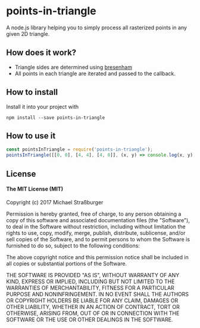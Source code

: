 # points-in-triangle

A node.js library helping you to simply process all rasterized points in any given 2D triangle.

## How does it work?

* Triangle sides are determined using [bresenham](https://github.com/madbence/node-bresenham)
* All points in each triangle are iterated and passed to the callback.

## How to install

Install it into your project with
```
npm install --save points-in-triangle
```

## How to use it

```js
const pointsInTriangle = require('points-in-triangle');
pointsInTriangle([[0, 0], [4, 4], [4, 0]], (x, y) => console.log(x, y));
```

## License
#### The MIT License (MIT)
Copyright (c) 2017 Michael Straßburger

Permission is hereby granted, free of charge, to any person obtaining a copy of this software and associated documentation files (the "Software"), to deal in the Software without restriction, including without limitation the rights to use, copy, modify, merge, publish, distribute, sublicense, and/or sell copies of the Software, and to permit persons to whom the Software is furnished to do so, subject to the following conditions:

The above copyright notice and this permission notice shall be included in all copies or substantial portions of the Software.

THE SOFTWARE IS PROVIDED "AS IS", WITHOUT WARRANTY OF ANY KIND, EXPRESS OR IMPLIED, INCLUDING BUT NOT LIMITED TO THE WARRANTIES OF MERCHANTABILITY, FITNESS FOR A PARTICULAR PURPOSE AND NONINFRINGEMENT. IN NO EVENT SHALL THE AUTHORS OR COPYRIGHT HOLDERS BE LIABLE FOR ANY CLAIM, DAMAGES OR OTHER LIABILITY, WHETHER IN AN ACTION OF CONTRACT, TORT OR OTHERWISE, ARISING FROM, OUT OF OR IN CONNECTION WITH THE SOFTWARE OR THE USE OR OTHER DEALINGS IN THE SOFTWARE.
